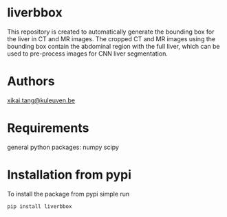 # liverbbox
This repository is created to automatically generate the bounding box for the liver in CT and MR images. The cropped CT and MR images using the bounding box contain the abdominal region with the full liver, which can be used to pre-process images for CNN liver segmentation.
# Authors
xikai.tang@kuleuven.be
# Requirements
general python packages:
numpy
scipy
# Installation from pypi
To install the package from pypi simple run
```
pip install liverbbox
```
